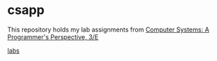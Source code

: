# csapp

This repository holds my lab assignments from [Computer Systems: A Programmer's Perspective, 3/E][1]

[labs][2]

[1]:http://csapp.cs.cmu.edu/3e/home.html
[2]:http://csapp.cs.cmu.edu/3e/labs.html

